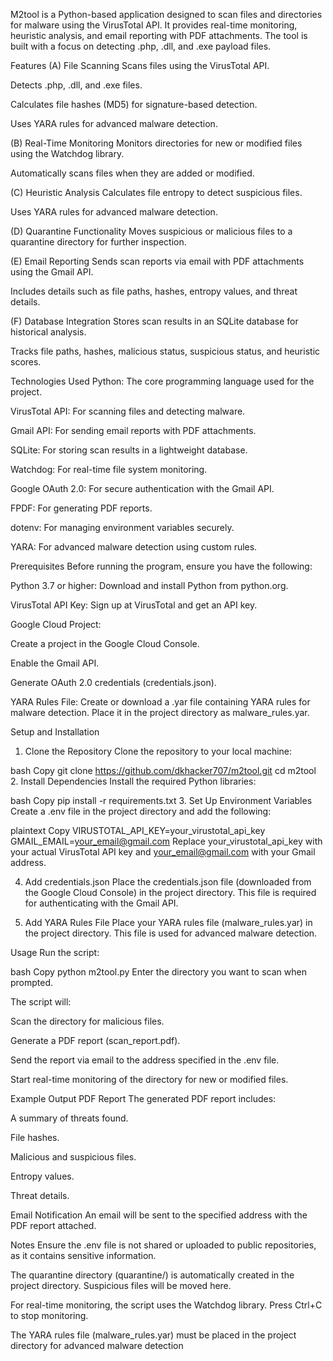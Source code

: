 M2tool is a Python-based application designed to scan files and directories for malware using the VirusTotal API. It provides real-time monitoring, heuristic analysis, and email reporting with PDF attachments. The tool is built with a focus on detecting .php, .dll, and .exe payload files.

Features
(A) File Scanning
Scans files using the VirusTotal API.

Detects .php, .dll, and .exe files.

Calculates file hashes (MD5) for signature-based detection.

Uses YARA rules for advanced malware detection.

(B) Real-Time Monitoring
Monitors directories for new or modified files using the Watchdog library.

Automatically scans files when they are added or modified.

(C) Heuristic Analysis
Calculates file entropy to detect suspicious files.

Uses YARA rules for advanced malware detection.

(D) Quarantine Functionality
Moves suspicious or malicious files to a quarantine directory for further inspection.

(E) Email Reporting
Sends scan reports via email with PDF attachments using the Gmail API.

Includes details such as file paths, hashes, entropy values, and threat details.

(F) Database Integration
Stores scan results in an SQLite database for historical analysis.

Tracks file paths, hashes, malicious status, suspicious status, and heuristic scores.

Technologies Used
Python: The core programming language used for the project.

VirusTotal API: For scanning files and detecting malware.

Gmail API: For sending email reports with PDF attachments.

SQLite: For storing scan results in a lightweight database.

Watchdog: For real-time file system monitoring.

Google OAuth 2.0: For secure authentication with the Gmail API.

FPDF: For generating PDF reports.

dotenv: For managing environment variables securely.

YARA: For advanced malware detection using custom rules.

Prerequisites
Before running the program, ensure you have the following:

Python 3.7 or higher: Download and install Python from python.org.

VirusTotal API Key: Sign up at VirusTotal and get an API key.

Google Cloud Project:

Create a project in the Google Cloud Console.

Enable the Gmail API.

Generate OAuth 2.0 credentials (credentials.json).

YARA Rules File: Create or download a .yar file containing YARA rules for malware detection. Place it in the project directory as malware_rules.yar.

Setup and Installation
1. Clone the Repository
Clone the repository to your local machine:

bash
Copy
git clone https://github.com/dkhacker707/m2tool.git
cd m2tool
2. Install Dependencies
Install the required Python libraries:

bash
Copy
pip install -r requirements.txt
3. Set Up Environment Variables
Create a .env file in the project directory and add the following:

plaintext
Copy
VIRUSTOTAL_API_KEY=your_virustotal_api_key
GMAIL_EMAIL=your_email@gmail.com
Replace your_virustotal_api_key with your actual VirusTotal API key and your_email@gmail.com with your Gmail address.

4. Add credentials.json
Place the credentials.json file (downloaded from the Google Cloud Console) in the project directory. This file is required for authenticating with the Gmail API.

5. Add YARA Rules File
Place your YARA rules file (malware_rules.yar) in the project directory. This file is used for advanced malware detection.

Usage
Run the script:

bash
Copy
python m2tool.py
Enter the directory you want to scan when prompted.

The script will:

Scan the directory for malicious files.

Generate a PDF report (scan_report.pdf).

Send the report via email to the address specified in the .env file.

Start real-time monitoring of the directory for new or modified files.

Example Output
PDF Report
The generated PDF report includes:

A summary of threats found.

File hashes.

Malicious and suspicious files.

Entropy values.

Threat details.

Email Notification
An email will be sent to the specified address with the PDF report attached.

Notes
Ensure the .env file is not shared or uploaded to public repositories, as it contains sensitive information.

The quarantine directory (quarantine/) is automatically created in the project directory. Suspicious files will be moved here.

For real-time monitoring, the script uses the Watchdog library. Press Ctrl+C to stop monitoring.

The YARA rules file (malware_rules.yar) must be placed in the project directory for advanced malware detection
